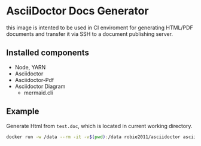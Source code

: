 # AsciiDoctor Docs Generator
this image is intented to be used in CI enviroment for generating HTML/PDF documents and transfer it via SSH to a document publishing server.

## Installed components
* Node, YARN
* Asciidoctor
* Asciidoctor-Pdf
* Asciidoctor Diagram
    * mermaid.cli
    

## Example
Generate Html from `test.doc`, which is located in current working directory.
```bash
docker run -w /data --rm -it -v$(pwd):/data robie2011/asciidoctor asciidoctor -bhtml5 test.adoc
```
